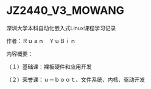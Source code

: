# JZ2440_V3_MOWANG
深圳大学本科自动化嵌入式Linux课程学习记录

作者：Ｒｕａｎ　ＹｕＢｉｎ

内容概要：

（１）基础课：裸板硬件和应用开发

（２）荣誉课：ｕ－ｂｏｏｔ、文件系统、内核、驱动开发

